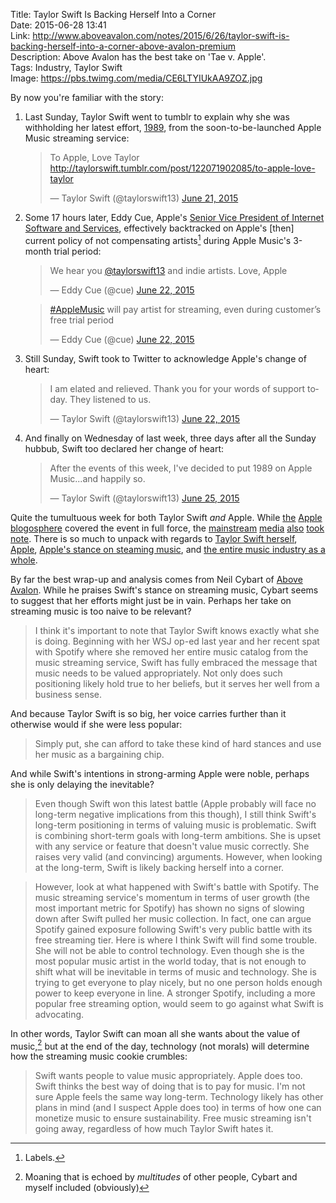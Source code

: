 Title: Taylor Swift Is Backing Herself Into a Corner  
Date: 2015-06-28 13:41  
Link: http://www.aboveavalon.com/notes/2015/6/26/taylor-swift-is-backing-herself-into-a-corner-above-avalon-premium  
Description: Above Avalon has the best take on 'Tae v. Apple'.  
Tags: Industry, Taylor Swift  
Image: https://pbs.twimg.com/media/CE6LTYIUkAA9ZOZ.jpg  

By now you're familiar with the story:

1. Last Sunday, Taylor Swift went to tumblr to explain why she was withholding her latest effort, [1989][1], from the soon-to-be-launched Apple Music streaming service:

	<blockquote lang="en"><p lang="en" dir="ltr">To Apple, Love Taylor &#10;<a href="http://taylorswift.tumblr.com/post/122071902085/to-apple-love-taylor" title="Taylor Swift's tumblr post addressed to Apple">http://taylorswift.tumblr.com/post/122071902085/to-apple-love-taylor</a></p>&mdash; Taylor Swift (@taylorswift13) <a href="https://twitter.com/taylorswift13/status/612575467787407360" title="Taylor Swift tweeting about her tumblr post">June 21, 2015</a></blockquote>

2. Some 17 hours later, Eddy Cue, Apple's [Senior Vice President of Internet Software and Services][2], effectively backtracked on Apple's [then] current policy of not compensating artists[^1] during Apple Music's 3-month trial period:

	<blockquote lang="en"><p lang="en" dir="ltr">We hear you <a href="https://twitter.com/taylorswift13" title="Taylor Swift on Twitter">@taylorswift13</a> and indie artists. Love, Apple</p>&mdash; Eddy Cue (@cue) <a href="https://twitter.com/cue/status/612824947342229504" title="Eddy Cue responding to Taylor Swift">June 22, 2015</a></blockquote>		<blockquote lang="en"><p lang="en" dir="ltr"><a href="https://twitter.com/hashtag/AppleMusic?src=hash" title="Tweets with hashtag `AppleMusic`">#AppleMusic</a> will pay artist for streaming, even during customer’s free trial period</p>&mdash; Eddy Cue (@cue) <a href="https://twitter.com/cue/status/612824775220555776" title="Eddy Cue's continued response to Taylor Swift">June 22, 2015</a></blockquote>
	
3. Still Sunday, Swift took to Twitter to acknowledge Apple's change of heart:

	<blockquote lang="en"><p lang="en" dir="ltr">I am elated and relieved. Thank you for your words of support today. They listened to us.</p>&mdash; Taylor Swift (@taylorswift13) <a href="https://twitter.com/taylorswift13/status/612841136311390209" title="Taylor Swift happy that Apple acquiesced">June 22, 2015</a></blockquote>
	
4. And finally on Wednesday of last week, three days after all the Sunday hubbub, Swift too declared her change of heart:

	<blockquote lang="en"><p lang="en" dir="ltr">After the events of this week, I&#39;ve decided to put 1989 on Apple Music...and happily so.</p>&mdash; Taylor Swift (@taylorswift13) <a href="https://twitter.com/taylorswift13/status/614092816940167168" title="Taylor Swift will now put '1989' on Apple Music">June 25, 2015</a></blockquote>
	
Quite the tumultuous week for both Taylor Swift *and* Apple. While [the][3] [Apple][4] [blogosphere][5] covered the event in full force, the [mainstream][6] [media][7] [also][8] [took][9] [note][10]. There is so much to unpack with regards to [Taylor Swift herself][11], [Apple][12], [Apple's stance on steaming music][13], and [the entire music industry as a whole][14].

By far the best wrap-up and analysis comes from Neil Cybart of [Above Avalon][15]. While he praises Swift's stance on streaming music, Cybart seems to suggest that her efforts might just be in vain. Perhaps her take on streaming music is too naive to be relevant?

> I think it's important to note that Taylor Swift knows exactly what she is doing. Beginning with her WSJ op-ed last year and her recent spat with Spotify where she removed her entire music catalog from the music streaming service, Swift has fully embraced the message that music needs to be valued appropriately. Not only does such positioning likely hold true to her beliefs, but it serves her well from a business sense.

And because Taylor Swift is so big, her voice carries further than it otherwise would if she were less popular:

> Simply put, she can afford to take these kind of hard stances and use her music as a bargaining chip.

And while Swift's intentions in strong-arming Apple were noble, perhaps she is only delaying the inevitable?

> Even though Swift won this latest battle (Apple probably will face no long-term negative implications from this though), I still think Swift's long-term positioning in terms of valuing music is problematic. Swift is combining short-term goals with long-term ambitions. She is upset with any service or feature that doesn't value music correctly. She raises very valid (and convincing) arguments. However, when looking at the long-term, Swift is likely backing herself into a corner.

> However, look at what happened with Swift's battle with Spotify. The music streaming service's momentum in terms of user growth (the most important metric for Spotify) has shown no signs of slowing down after Swift pulled her music collection. In fact, one can argue Spotify gained exposure following Swift's very public battle with its free streaming tier. Here is where I think Swift will find some trouble. She will not be able to control technology. Even though she is the most popular music artist in the world today, that is not enough to shift what will be inevitable in terms of music and technology. She is trying to get everyone to play nicely, but no one person holds enough power to keep everyone in line. A stronger Spotify, including a more popular free streaming option, would seem to go against what Swift is advocating.

In other words, Taylor Swift can moan all she wants about the value of music,[^2] but at the end of the day, technology (not morals) will determine how the streaming music cookie crumbles:

> Swift wants people to value music appropriately. Apple does too. Swift thinks the best way of doing that is to pay for music. I'm not sure Apple feels the same way long-term. Technology likely has other plans in mind (and I suspect Apple does too) in terms of how one can monetize music to ensure sustainability. Free music streaming isn't going away, regardless of how much Taylor Swift hates it.

[^1]: Labels.
[^2]: Moaning that is echoed by *multitudes* of other people, Cybart and myself included (obviously)

[1]: https://en.wikipedia.org/wiki/1989_(Taylor_Swift_album) "Wikipedia: Taylor Swift's album '1989'"
[2]: https://www.apple.com/pr/bios/eddy-cue.html "Eddy Cue's bio on Apple's website"
[3]: http://daringfireball.net/linked/2015/06/21/taylor-swift-apple-music "John Gruber's take on Taylor Swift's letter to Apple"
[4]: http://sixcolors.com/link/2015/06/taylor-swifts-1989-to-be-on-apple-music/ "Jason Snell reporting that Taylor Swift's '1989' will be on Apple Music"
[5]: http://www.macstories.net/linked/taylor-swift-criticizes-apple-music-for-lack-of-artist-compensation-in-free-trial-period/ "Federico Viticci's link to Taylor Swift's letter to Apple"
[6]: http://www.wsj.com/articles/taylor-swift-withholds-album-from-apple-music-1434916050 "WSJ on why Taylor Swift was withholding '1989' from Apple Music"
[7]: http://www.forbes.com/sites/georgehoward/2015/06/21/the-real-message-in-taylor-swifts-open-letter-to-apple-music-be-more-like-me/ "Forbes on Taylor Swift's letter to Apple"
[8]: http://www.theatlantic.com/entertainment/archive/2015/06/taylor-swift-apple-music/396470/ "The Atlantic on Taylor Swift's letter to Apple"
[9]: http://usatoday.com/videos/life/music/2015/06/21/29068579/ "USA Today reporting on Taylor Swift and Apple"
[10]: http://www.huffingtonpost.com/2015/06/21/taylor-swift-apple-music_n_7631054.html "The Huffington Post on Taylor Swift's letter to Apple"
[11]: http://time.com/3554468/why-taylor-swift-spotify/ "Time on why Taylor Swift removed her music from Spotify"
[12]: https://www.apple.com/pr/library/2003/04/28Apple-Launches-the-iTunes-Music-Store.html "Apple's press release for launching the iTunes Store"
[13]: http://allthingsd.com/20130110/beats-jimmy-iovine-on-steve-jobs-spotify-and-why-he-can-make-subscriptions-work/ "AllThingsD: Jimmy Iovine on Steve Jobs, Spotify"
[14]: http://www.economist.com/news/business/21599350-record-bosses-now-hope-online-streaming-could-become-big-enough-business-arrest-their "The Economist on streaming music"
[15]: http://www.aboveavalon.com/notes/2015/6/26/taylor-swift-is-backing-herself-into-a-corner-above-avalon-premium "Neil Cybart of Above Avalon on this whole situation"